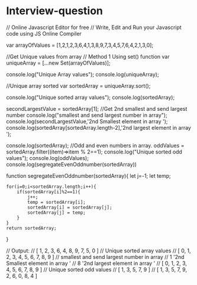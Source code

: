 # Interview-question

// Online Javascript Editor for free
// Write, Edit and Run your Javascript code using JS Online Compiler
    
var arrayOfValues = [1,2,1,2,3,6,4,1,3,8,9,7,3,4,5,7,6,4,2,1,3,0];

//Get Unique values from array
// Method 1 Using set() function
var uniqueArray = [...new Set(arrayOfValues)];

console.log("Unique Array values");
console.log(uniqueArray);

//Unique array sorted 
var sortedArray = uniqueArray.sort();

console.log("Unique sorted array values");
console.log(sortedArray);

secondLargestValue = sortedArray[1];
//Get 2nd smallest and send largest number 
console.log("smallest and send largest number in array");
console.log(secondLargestValue,'2nd Smallest element in array ');
console.log(sortedArray[sortedArray.length-2],'2nd largest element in array ');

console.log(sortedArray);
//Odd and even numbers in array.
oddValues = sortedArray.filter((item)=>item % 2==1);
console.log("Unique sorted odd values");
console.log(oddValues);
console.log(segregateEvenOddnumber(sortedArray))

function segregateEvenOddnumber(sortedArray){
    let j=-1; 
    let temp;
    
    for(i=0;i<sortedArray.length;i++){
        if(sortedArray[i]%2==1){
            j++;
            temp = sortedArray[i];
            sortedArray[i] = sortedArray[j];
            sortedArray[j] = temp;
        }
    }
    return sortedArray;
}



// Output:
// [ 1, 2, 3, 6, 4, 8, 9, 7, 5, 0 ]
// Unique sorted array values
// [ 0, 1, 2, 3, 4, 5, 6, 7, 8, 9 ]
// smallest and send largest number in array
// 1 '2nd Smallest element in array '
// 8 '2nd largest element in array '
// [ 0, 1, 2, 3, 4, 5, 6, 7, 8, 9 ]
// Unique sorted odd values
// [ 1, 3, 5, 7, 9 ]
// [ 1, 3, 5, 7, 9, 2, 6, 0, 8, 4 ]







